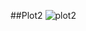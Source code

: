 ##Plot2
![plot2](https://cloud.githubusercontent.com/assets/10600024/7669402/200d9e90-fc61-11e4-964a-b7b26d8dbccd.png)

